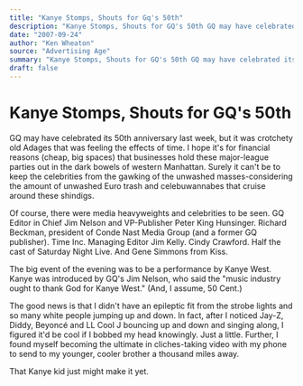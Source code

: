 ```yaml
---
title: "Kanye Stomps, Shouts for Gq's 50th"
description: "Kanye Stomps, Shouts for GQ's 50th GQ may have celebrated its 50th anniversary last week. Surely it can't be to keep the celebrities from the gawking of the unwashed masses. Of course, there were medi..."
date: "2007-09-24"
author: "Ken Wheaton"
source: "Advertising Age"
summary: "Kanye Stomps, Shouts for GQ's 50th GQ may have celebrated its 50th anniversary last week. Surely it can't be to keep the celebrities from the gawking of the unwashed masses. Of course, there were media heavyweights and celebrities to be seen."
draft: false
---
```


# Kanye Stomps, Shouts for GQ's 50th

GQ may have celebrated its 50th anniversary last week, but it was crotchety old Adages that was feeling the effects of time. I hope it's for financial reasons (cheap, big spaces) that businesses hold these major-league parties out in the dark bowels of western Manhattan. Surely it can't be to keep the celebrities from the gawking of the unwashed masses-considering the amount of unwashed Euro trash and celebuwannabes that cruise around these shindigs.

Of course, there were media heavyweights and celebrities to be seen. GQ Editor in Chief Jim Nelson and VP-Publisher Peter King Hunsinger. Richard Beckman, president of Conde Nast Media Group (and a former GQ publisher). Time Inc. Managing Editor Jim Kelly. Cindy Crawford. Half the cast of Saturday Night Live. And Gene Simmons from Kiss.

The big event of the evening was to be a performance by Kanye West. Kanye was introduced by GQ's Jim Nelson, who said the "music industry ought to thank God for Kanye West." (And, I assume, 50 Cent.)

The good news is that I didn't have an epileptic fit from the strobe lights and so many white people jumping up and down. In fact, after I noticed Jay-Z, Diddy, Beyoncé and LL Cool J bouncing up and down and singing along, I figured it'd be cool if I bobbed my head knowingly. Just a little. Further, I found myself becoming the ultimate in cliches-taking video with my phone to send to my younger, cooler brother a thousand miles away.

That Kanye kid just might make it yet.
